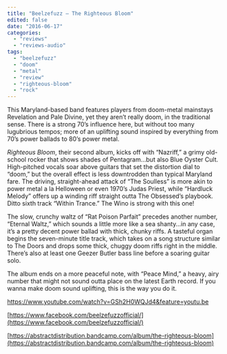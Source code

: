 ```yaml
---
title: "Beelzefuzz – The Righteous Bloom"
edited: false
date: "2016-06-17"
categories:
  - "reviews"
  - "reviews-audio"
tags:
  - "beelzefuzz"
  - "doom"
  - "metal"
  - "review"
  - "righteous-bloom"
  - "rock"
---
```


This Maryland-based band features players from doom-metal mainstays Revelation and Pale Divine, yet they aren’t really doom, in the traditional sense. There is a strong 70’s influence here, but without too many lugubrious tempos; more of an uplifting sound inspired by everything from 70’s power ballads to 80’s power metal.

_Righteous Bloom_, their second album, kicks off with “Nazriff,” a grimy old-school rocker that shows shades of Pentagram…but also Blue Oyster Cult. High-pitched vocals soar above guitars that set the distortion dial to “doom,” but the overall effect is less downtrodden than typical Maryland fare. The driving, straight-ahead attack of “The Soulless” is more akin to power metal a la Helloween or even 1970’s Judas Priest, while “Hardluck Melody” offers up a winding riff straight outta The Obsessed’s playbook. Ditto sixth track “Within Trance.” The Wino is strong with this one!

The slow, crunchy waltz of “Rat Poison Parfait” precedes another number, “Eternal Waltz,” which sounds a little more like a sea shanty…in any case, it’s a pretty decent power ballad with thick, chunky riffs. A tasteful organ begins the seven-minute title track, which takes on a song structure similar to The Doors and drops some thick, chuggy doom riffs right in the middle. There’s also at least one Geezer Butler bass line before a soaring guitar solo.

The album ends on a more peaceful note, with “Peace Mind,” a heavy, airy number that might not sound outta place on the latest Earth record. If you wanna make doom sound uplifting, this is the way you do it.

https://www.youtube.com/watch?v=GSh2H0WQJd4&feature=youtu.be

[https://www.facebook.com/beelzefuzzofficial/](https://www.facebook.com/beelzefuzzofficial/)

[https://abstractdistribution.bandcamp.com/album/the-righteous-bloom](https://abstractdistribution.bandcamp.com/album/the-righteous-bloom)
